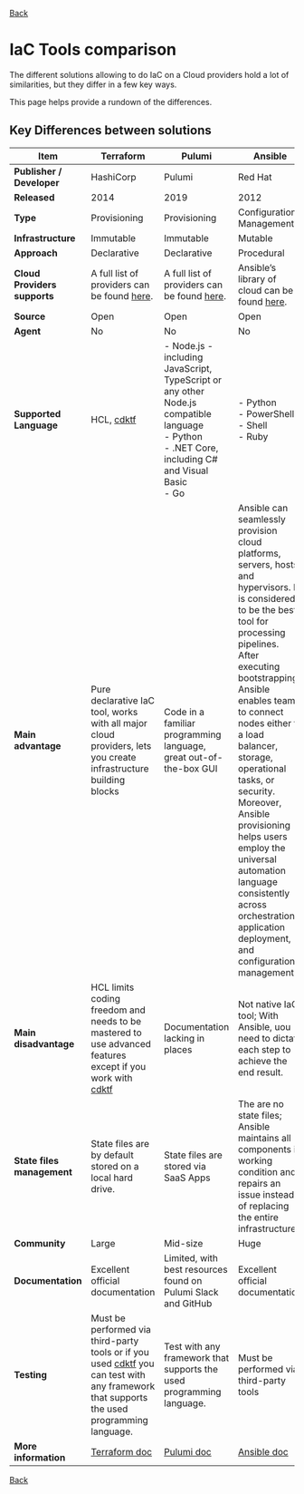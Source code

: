 [Back](/learn/iac/README.md)

# IaC Tools comparison

The different solutions allowing to do IaC on a Cloud providers hold a lot of similarities, but they differ in a few key ways.

This page helps provide a rundown of the differences.

## Key Differences between solutions

| Item | Terraform | Pulumi | Ansible |
| ------ | ------ | ------ | ------ |
| **Publisher / Developer** | HashiCorp | Pulumi | Red Hat |
| **Released** | 2014 | 2019 | 2012 |
| **Type** | Provisioning | Provisioning | Configuration Management |
| **Infrastructure** | Immutable | Immutable | Mutable |
| **Approach** | Declarative | Declarative | Procedural |
| **Cloud Providers supports** | A full list of providers can be found [here](https://registry.terraform.io/browse/providers). | A full list of providers can be found [here](https://www.pulumi.com/docs/intro/cloud-providers/). | Ansible’s library of cloud can be found [here](https://www.ansible.com/integrations/cloud). |
| **Source** | Open | Open | Open |
| **Agent** | No | No | No |
| **Supported Language** | HCL, [cdktf](https://learn.hashicorp.com/tutorials/terraform/cdktf) | - Node.js - including JavaScript, TypeScript or any other Node.js compatible language <br /> - Python <br /> - .NET Core, including C# and Visual Basic <br /> - Go | - Python <br /> - PowerShell <br /> - Shell <br /> - Ruby |
| **Main advantage** | Pure declarative IaC tool, works with all major cloud providers, lets you create infrastructure building blocks | Code in a familiar programming language, great out-of-the-box GUI | Ansible can seamlessly provision cloud platforms, servers, hosts, and hypervisors. It is considered to be the best tool for processing pipelines. <br /> After executing bootstrapping, Ansible enables teams to connect nodes either to a load balancer, storage, operational tasks, or security. Moreover, Ansible provisioning helps users employ the universal automation language consistently across orchestration, application deployment, and configuration management. |
| **Main disadvantage** | HCL limits coding freedom and needs to be mastered to use advanced features except if you work with [cdktf](https://learn.hashicorp.com/tutorials/terraform/cdktf) | Documentation lacking in places | Not native IaC tool; With Ansible, uou need to dictate each step to achieve the end result. |
| **State files management** | State files are by default stored on a local hard drive. | State files are stored via SaaS Apps | The are no state files; Ansible maintains all components in working condition and repairs an issue instead of replacing the entire infrastructure. |
| **Community** | Large | Mid-size | Huge |
| **Documentation** | Excellent official documentation | Limited, with best resources found on Pulumi Slack and GitHub | Excellent official documentation |
| **Testing** | Must be performed via third-party tools or if you used [cdktf](https://learn.hashicorp.com/tutorials/terraform/cdktf) you can test with any framework that supports the used programming language. | Test with any framework that supports the used programming language. | Must be performed via third-party tools |
| **More information** | [Terraform doc](https://www.terraform.io/docs/) | [Pulumi doc](https://www.pulumi.com/docs/) | [Ansible doc](https://docs.ansible.com/) |

[Back](/learn/iac/README.md)
